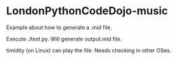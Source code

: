 LondonPythonCodeDojo-music
==========================
Example about how to generate a .mid file.

Execute ./test.py. Will generate output.mid file.

timidity (on Linux) can play the file. Needs checking in other OSes.
